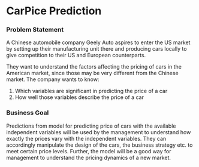 # CarPice Prediction

### Problem Statement
A Chinese automobile company Geely Auto aspires to enter the US market by setting up their manufacturing unit there and producing cars locally to give competition to their US and European counterparts.

They want to understand the factors affecting the pricing of cars in the American market, since those may be very different from the Chinese market. The company wants to know:

1. Which variables are significant in predicting the price of a car
2. How well those variables describe the price of a car

### Business Goal
Predictions from model for predicting price of cars with the available independent variables will be used by the management to understand how exactly the prices vary with the independent variables. They can accordingly manipulate the design of the cars, the business strategy etc. to meet certain price levels. Further, the model will be a good way for management to understand the pricing dynamics of a new market.
